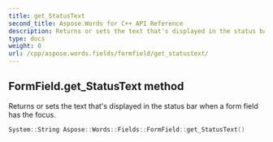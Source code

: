 ```yaml
---
title: get_StatusText
second_title: Aspose.Words for C++ API Reference
description: Returns or sets the text that's displayed in the status bar when a form field has the focus. 
type: docs
weight: 0
url: /cpp/aspose.words.fields/formfield/get_statustext/
---
```

## FormField.get_StatusText method


Returns or sets the text that's displayed in the status bar when a form field has the focus.

```cpp
System::String Aspose::Words::Fields::FormField::get_StatusText()
```

